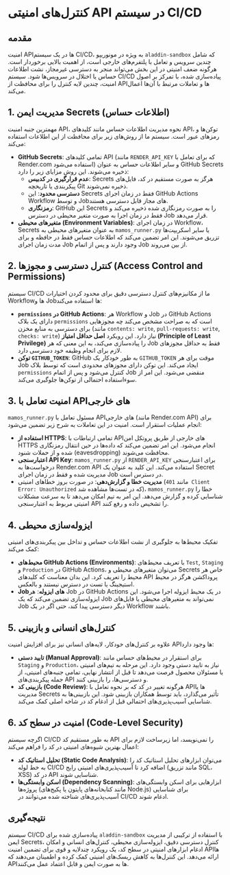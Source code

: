 # کنترل‌های امنیتی API در سیستم CI/CD

## مقدمه
امنیت APIها در یک سیستم CI/CD، به ویژه در مونوریپو `aladdin-sandbox` که شامل چندین سرویس و تعامل با پلتفرم‌های خارجی است، از اهمیت بالایی برخوردار است. هرگونه ضعف امنیتی در این بخش می‌تواند منجر به دسترسی غیرمجاز، نشت اطلاعات حساس یا اختلال در سرویس‌ها شود. سیستم CI/CD پیاده‌سازی شده، با تمرکز بر اصول امنیت، چندین لایه کنترل را برای محافظت از APIها و تعاملات مرتبط با آن‌ها اعمال می‌کند.

## 1. مدیریت ایمن Secrets (اطلاعات حساس)

مهمترین جنبه امنیت API، نحوه مدیریت اطلاعات حساس مانند کلیدهای API، توکن‌ها و رمزهای عبور است. سیستم ما از روش‌های زیر برای محافظت از این اطلاعات استفاده می‌کند:

*   **GitHub Secrets**: تمامی کلیدهای API (مانند `RENDER_API_KEY` که برای تعامل با Render.com استفاده می‌شود) و سایر اطلاعات حساس به عنوان GitHub Secrets ذخیره می‌شوند. این روش مزایای زیر را دارد:
    *   **عدم قرارگیری در کدبیس**: Secrets هرگز به صورت مستقیم در کد، فایل‌های پیکربندی یا تاریخچه Git ذخیره نمی‌شوند.
    *   **دسترسی محدود**: این Secrets فقط در زمان اجرای GitHub Actions Workflow و توسط Jobهای مجاز قابل دسترسی هستند.
    *   **رمزنگاری**: GitHub این Secrets را به صورت رمزنگاری شده ذخیره می‌کند و فقط در زمان اجرا به صورت متغیر محیطی در دسترس Job قرار می‌دهد.
*   **متغیرهای محیطی (Environment Variables)**: در زمان اجرای Workflow، Secrets به عنوان متغیرهای محیطی به `mamos_runner.py` یا سایر اسکریپت‌ها تزریق می‌شوند. این امر تضمین می‌کند که اطلاعات حساس فقط در حافظه و برای مدت زمان اجرای Job وجود دارند و پس از اتمام Job از بین می‌روند.

## 2. کنترل دسترسی و مجوزها (Access Control and Permissions)

سیستم CI/CD ما از مکانیزم‌های کنترل دسترسی دقیق برای محدود کردن اختیارات Workflowها و Jobها استفاده می‌کند:

*   **`permissions` در GitHub Actions**: هر Workflow و Job در GitHub Actions دارای یک بلاک `permissions` است که به صراحت مشخص می‌کند چه مجوزهایی برای دسترسی به منابع مخزن (مانند `contents: write`, `pull-requests: write`, `checks: write`) نیاز دارد. این رویکرد **اصل حداقل امتیاز (Principle of Least Privilege)** را پیاده‌سازی می‌کند، به این معنی که هر Job فقط به حداقل مجوزهای لازم برای انجام وظیفه خود دسترسی دارد.
*   **توکن `GITHUB_TOKEN`**: GitHub به طور خودکار یک `GITHUB_TOKEN` موقت برای هر Job ایجاد می‌کند. این توکن دارای مجوزهای محدودی است که توسط بلاک `permissions` کنترل می‌شود و پس از اتمام Job منقضی می‌شود. این امر از سوءاستفاده احتمالی از توکن‌ها جلوگیری می‌کند.

## 3. امنیت تعامل با APIهای خارجی

`mamos_runner.py` مسئول تعامل با APIهای خارجی (مانند Render.com API) برای انجام عملیات استقرار است. امنیت در این تعاملات به شرح زیر تضمین می‌شود:

*   **استفاده از HTTPS**: تمامی ارتباطات با APIهای خارجی از طریق پروتکل امن HTTPS انجام می‌شود. این امر تضمین می‌کند که داده‌ها در حین انتقال رمزنگاری شده و از حملات شنود (eavesdropping) محافظت می‌شوند.
*   **اعتبارسنجی API Key**: `mamos_runner.py` از `RENDER_API_KEY` برای اعتبارسنجی درخواست‌ها به Render.com API استفاده می‌کند. این کلید به عنوان یک Secret مدیریت شده و فقط در زمان اجرای Job در دسترس است.
*   **مدیریت خطا و گزارش‌دهی**: در صورت بروز خطاهای امنیتی (مانند `401 Client Error: Unauthorized` که در تست‌ها مشاهده شد)، `mamos_runner.py` خطا را شناسایی کرده و گزارش می‌دهد. این امر به تیم امکان می‌دهد تا به سرعت مشکلات امنیتی مربوط به اعتبارسنجی API را تشخیص داده و رفع کنند.

## 4. ایزوله‌سازی محیطی

تفکیک محیط‌ها به جلوگیری از نشت اطلاعات حساس و تداخل بین پیکربندی‌های امنیتی کمک می‌کند:

*   **محیط‌های GitHub Actions (Environments)**: با تعریف محیط‌های `Test`, `Staging` و `Production` در GitHub Actions، می‌توان متغیرهای محیطی و Secrets خاص هر محیط را تعریف کرد. این بدان معناست که کلیدهای API پروداکشن هرگز در محیط استیجینگ یا تست در دسترس نیستند و بالعکس.
*   **Jobهای ایزوله**: هر Job در GitHub Actions در یک محیط ایزوله اجرا می‌شود. این ایزوله‌سازی تضمین می‌کند که یک Job نمی‌تواند به متغیرهای محیطی یا فایل‌های Job دیگر دسترسی پیدا کند، حتی اگر در یک Workflow باشند.

## 5. کنترل‌های انسانی و بازبینی

علاوه بر کنترل‌های خودکار، لایه‌های انسانی نیز برای افزایش امنیت APIها وجود دارد:

*   **تایید دستی (Manual Approval)**: برای استقرار در محیط‌های حساس مانند `Staging` و `Production`، نیاز به تایید دستی وجود دارد. این مرحله به تیم‌های امنیتی یا مسئولان محصول فرصت می‌دهد تا قبل از انتشار نهایی، تمامی جنبه‌های امنیتی، از جمله پیکربندی‌های API و دسترسی‌ها، را بازبینی کنند.
*   **بازبینی کد (Code Review)**: هرگونه تغییر در کد که بر نحوه تعامل با APIها یا مدیریت Secrets تأثیر می‌گذارد، باید توسط همکاران بازبینی شود. این بازبینی‌ها به شناسایی آسیب‌پذیری‌های احتمالی قبل از ادغام کد در شاخه اصلی کمک می‌کند.

## 6. امنیت در سطح کد (Code-Level Security)

اگرچه سیستم CI/CD به طور مستقیم کد API را نمی‌نویسد، اما زیرساخت لازم برای اعمال بهترین شیوه‌های امنیتی در کد را فراهم می‌کند:

*   **تحلیل استاتیک کد (Static Code Analysis)**: می‌توان ابزارهای تحلیل استاتیک کد را به خط لوله CI/CD اضافه کرد تا آسیب‌پذیری‌های امنیتی رایج (مانند تزریق SQL، XSS) در کد API شناسایی شوند.
*   **اسکن وابستگی‌ها (Dependency Scanning)**: ابزارهایی برای اسکن وابستگی‌های پروژه‌ها (مانند کتابخانه‌های پایتون یا پکیج‌های Node.js) برای شناسایی آسیب‌پذیری‌های شناخته شده می‌توانند در CI/CD ادغام شوند.

## نتیجه‌گیری
سیستم CI/CD پیاده‌سازی شده برای `aladdin-sandbox` با استفاده از ترکیبی از مدیریت ایمن Secrets، کنترل دسترسی دقیق، ایزوله‌سازی محیطی، کنترل‌های انسانی و امکان ادغام ابزارهای امنیتی در سطح کد، یک رویکرد چندلایه و قوی برای تضمین امنیت APIها ارائه می‌دهد. این کنترل‌ها به کاهش ریسک‌های امنیتی کمک کرده و اطمینان می‌دهند که APIها به صورت ایمن و قابل اعتماد عمل می‌کنند.
